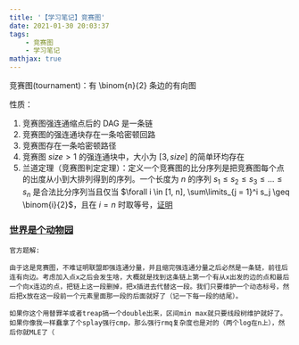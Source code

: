 ```yaml
---
title: '【学习笔记】竞赛图'
date: 2021-01-30 20:03:37
tags:
    - 竞赛图
    - 学习笔记
mathjax: true
---
```


竞赛图(tournament)：有 \binom{n}{2} 条边的有向图

<!-- more -->

性质：
1. 竞赛图强连通缩点后的 DAG 是一条链
2. 竞赛图的强连通块存在一条哈密顿回路
3. 竞赛图存在一条哈密顿路径
4. 竞赛图 $size > 1$ 的强连通块中，大小为 $[3, size]$ 的简单环均存在
5. 兰道定理（竞赛图判定定理）：定义一个竞赛图的比分序列是把竞赛图每个点的出度从小到大排列得到的序列。一个长度为 $n$ 的序列 $s_1 \leq s_2 \leq s_3 \leq ... \leq s_n$ 是合法比分序列当且仅当 $\forall i \in [1, n], \sum\limits_{j = 1}^i s_j \geq \binom{i}{2}$，且在 $i = n$ 时取等号，[证明](https://blog.csdn.net/a_crazy_czy/article/details/73611366)

### [世界是个动物园](https://uoj.ac/problem/451)

```
官方题解:

由于这是竞赛图，不难证明联盟即强连通分量，并且缩完强连通分量之后必然是一条链，前往后连有向边。考虑加入点x之后会发生啥，大概就是找到这条链上第一个有从x出发的边的点和最后一个向x连边的点，把链上这一段删掉，把x插进去代替这一段。我们只要维护一个动态标号，然后把x放在这一段前一个元素里面那一段的后面就好了（记一下每一段的结尾）。

如果你这个用替罪羊或者treap搞一个double出来，区间min max就只要线段树维护就好了。如果你像我一样蠢拿了个splay强行cmp，那么强行rmq复杂度也是对的（两个log在n上），然后你就MLE了（
```

